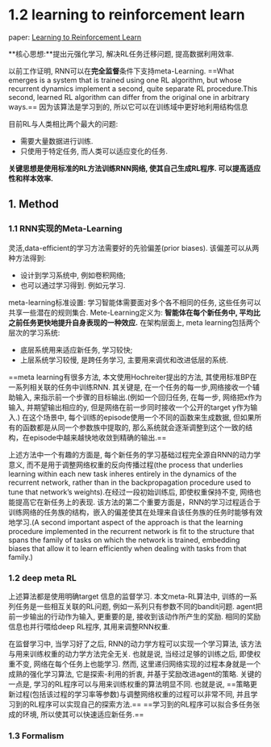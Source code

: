 # 1.2 learning to reinforcement learn

paper: [Learning to Reinforcement Learn](https://arxiv.org/pdf/1611.05763v1.pdf)

**核心思想:**提出元强化学习, 解决RL任务迁移问题, 提高数据利用效率.

以前工作证明, RNN可以在**完全监督**条件下支持meta-Learning. ==What emerges is a system that is trained using one RL algorithm, but whose recurrent dynamics implement a second, quite separate RL procedure.This second, learned RL algorithm can differ from the original one in arbitrary ways.== 因为该算法是学习到的, 所以它可以在训练域中更好地利用结构信息

目前RL与人类相比两个最大的问题:
- 需要大量数据进行训练.
- 只使用于特定任务, 而人类可以适应变化的任务.

**关键思想是使用标准的RL方法训练RNN网络, 使其自己生成RL程序. 可以提高适应性和样本效率.**

## 1. Method

### 1.1 RNN实现的Meta-Learning

灵活,data-efficient的学习方法需要好的先验偏差(prior biases). 该偏差可以从两种方法得到:
- 设计到学习系统中, 例如卷积网络;
- 也可以通过学习得到. 例如元学习.

meta-learning标准设置: 学习智能体需要面对多个各不相同的任务, 这些任务可以共享一些潜在的规则集合. Mete-Learning定义为: **智能体在每个新任务中, 平均比之前任务更快地提升自身表现的一种效应.**
在架构层面上, meta learning包括两个层次的学习系统: 
- 底层系统用来适应新任务, 学习较快;
- 上层系统学习较慢, 是跨任务学习, 主要用来调优和改进低层的系统.

==meta learning有很多方法, 本文使用Hochreiter提出的方法, 其使用标准BP在一系列相关联的任务中训练RNN. 其关键是, 在一个任务的每一步,网络接收一个辅助输入, 来指示前一个步骤的目标输出.(例如一个回归任务, 在每一步, 网络把x作为输入, 并期望输出相应的y, 但是网络在前一步同时接收一个公开的target y作为输入.) 在这个场景中, 每个训练的episode使用一个不同的函数来生成数据, 但如果所有的函数都是从同一个参数族中提取的, 那么系统就会逐渐调整到这个一致的结构，在episode中越来越快地收敛到精确的输出.==

上述方法中一个有趣的方面是, 每个新任务的学习基础过程完全源自RNN的动力学意义, 而不是用于调整网络权重的反向传播过程(the process that underlies learning within each new task inheres entirely in the dynamics of the recurrent network, rather than in the backpropagation procedure used to tune that network’s weights).在经过一段初始训练后, 即使权重保持不变, 网络也能提高它在新任务上的表现. 
该方法的第二个重要方面是，RNN的学习过程适合于训练网络的任务族的结构，嵌入的偏差使其在处理来自该任务族的任务时能够有效地学习.(A second important aspect of the approach is that the learning procedure implemented in the recurrent network is fit to the structure that spans the family of tasks on which the network is trained, embedding biases that allow it to learn efficiently when dealing with tasks from that family.)

### 1.2 deep meta RL 

上述算法都是使用明确target 信息的监督学习. 本文meta-RL算法中, 训练的一系列任务是一些相互关联的RL问题, 例如一系列只有参数不同的bandit问题. agent把前一步输出的行动作为输入, 更重要的是, 接收到该动作所产生的奖励. 相同的奖励信息也并行喂给deep RL程序, 其用来调整RNN权重.

在监督学习中, 当学习好了之后, RNN的动力学方程可以实现一个学习算法, 该方法与用来训练权重的动力学方法完全无关. 也就是说, 当经过足够的训练之后, 即使权重不变, 网络在每个任务上也能学习. 
然而, 这里递归网络实现的过程本身就是一个成熟的强化学习算法, 它是探索-利用的折衷, 并基于奖励改进agent的策略. 
关键的一点是, 学习的RL程序可以与用来训练权重的算法明显不同. 也就是说, ==策略更新过程(包括该过程的学习率等参数)与调整网络权重的过程可以非常不同, 并且学习到的RL程序可以实现自己的探索方法.== ==学习到的RL程序可以拟合多任务张成的环境, 所以使其可以快速适应新任务.==

### 1.3 Formalism



